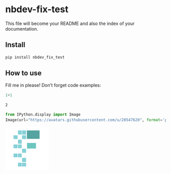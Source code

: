 nbdev-fix-test
================

<!-- WARNING: THIS FILE WAS AUTOGENERATED! DO NOT EDIT! -->

This file will become your README and also the index of your
documentation.

## Install

``` sh
pip install nbdev_fix_test
```

## How to use

Fill me in please! Don’t forget code examples:

``` python
1+1
```

    2

``` python
from IPython.display import Image
Image(url="https://avatars.githubusercontent.com/u/20547620", format='png', embed=True)
```

![](index_files/figure-gfm/cell-3-output-1.png)
